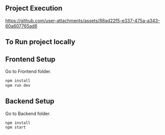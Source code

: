 ## Project Execution
https://github.com/user-attachments/assets/88ad22f5-e337-475a-a343-60a607765ad6


## To Run project locally

## Frontend Setup
Go to Frontend folder.

```bash
npm install
npm run dev
```

## Backend Setup
Go to Backend folder.

```bash
npm install
npm start
```
